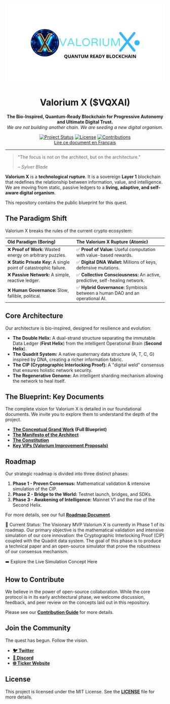<p align="center">
  <img src="https://github.com/SylverbladeX/ValoriumX/blob/main/pictures/vlrx-logo-min.jpg" alt="Logo de Valorium X" width="550"/>
</p>

<h1 align="center">Valorium X ($VQXAI)</h1>

<p align="center">
  <strong>The Bio-Inspired, Quantum-Ready Blockchain for Progressive Autonomy and Ultimate Digital Trust.</strong>
  <br />
  <em>We are not building another chain. We are seeding a new digital organism.</em>
</p>

<p align="center">
  <a href="https://github.com/SylverbladeX/ValoriumX/blob/main/docs/ROADMAP.md"><img src="https://img.shields.io/badge/Status-Phase%201%3A%20Proven%20Consensus-blue.svg" alt="Project Status"></a>
  <a href="https://github.com/SylverbladeX/ValoriumX/blob/main/LICENSE"><img src="https://img.shields.io/badge/License-MIT-green.svg" alt="License"></a>
  <a href="https://github.com/SylverbladeX/ValoriumX/blob/main/CONTRIBUTING.md"><img src="https://img.shields.io/badge/Contributions-Welcome-brightgreen.svg" alt="Contributions"></a>
  <br>
  <a href="https://github.com/SylverbladeX/ValoriumX/blob/main/newbie-fr.md">Lire ce document en Français</a>
</p>

---

> "The focus is not on the architect, but on the architecture."
>
> *– Sylver Blade*

**Valorium X** is a **technological rupture**. It is a sovereign **Layer 1** blockchain that redefines the relationship between information, value, and intelligence. We are moving from static, passive ledgers to a **living, adaptive, and self-aware digital organism**.

This repository contains the public blueprint for this quest.

## The Paradigm Shift

Valorium X breaks the rules of the current crypto ecosystem:

| Old Paradigm (Boring) | **The Valorium X Rupture (Atomic)** |
| :--- | :--- |
| ❌ **Proof of Work:** Wasted energy on arbitrary puzzles. | ✅ **Proof of Value:** Useful computation with value-based rewards. |
| ❌ **Static Private Key:** A single point of catastrophic failure. | ✅ **Digital DNA Wallet:** Millions of keys, defensive mutations. |
| ❌ **Passive Network:** A simple, reactive ledger. | ✅ **Collective Consciousness:** An active, predictive, self-healing network. |
| ❌ **Human Governance:** Slow, fallible, political. | ✅ **Hybrid Governance:** Symbiosis between a human DAO and an operational AI. |

## Core Architecture

Our architecture is bio-inspired, designed for resilience and evolution:

* **The Double Helix:** A dual-strand structure separating the immutable Data Ledger (**First Helix**) from the intelligent Operational Brain (**Second Helix**).
* **The Quadrit System:** A native quaternary data structure (A, T, C, G) inspired by DNA, creating a richer information fabric.
* **The CIP (Cryptographic Interlocking Proof):** A "digital weld" consensus that ensures holistic network security.
* **The Regenerative Genome:** An intelligent sharding mechanism allowing the network to heal itself.

## The Blueprint: Key Documents

The complete vision for Valorium X is detailed in our foundational documents. We invite you to explore them to understand the depth of the project.
* **[The Conceptual Grand Work](https://github.com/SylverbladeX/ValoriumX/blob/main/docs/GRAND_OEUVRE.md) (Full Blueprint)**
* **[The Manifesto of the Architect](https://github.com/SylverbladeX/ValoriumX/blob/main/docs/MANIFESTO.md)**
* **[The Constitution](https://github.com/SylverbladeX/ValoriumX/blob/main/docs/CONSTITUTION.md)**
* **[Key VIPs (Valorium Improvement Proposals)](https://github.com/SylverbladeX/ValoriumX/tree/main/vips)**

## Roadmap

Our strategic roadmap is divided into three distinct phases:

1.  **Phase 1 - Proven Consensus:** Mathematical validation & intensive simulation of the CIP.
2.  **Phase 2 - Bridge to the World:** Testnet launch, bridges, and SDKs.
3.  **Phase 3 - Awakening of Intelligence:** Mainnet V1 and the rise of the Second Helix.

For more details, see our full [**Roadmap Document**](https://github.com/SylverbladeX/ValoriumX/blob/main/docs/ROADMAP.md).

🚀 Current Status: The Visionary MVP
Valorium X is currently in Phase 1 of its roadmap.
Our primary objective is the mathematical validation and intensive simulation of our core innovation: the Cryptographic Interlocking Proof (CIP) coupled with the Quadrit data system. The goal of this phase is to produce a technical paper and an open-source simulator that prove the robustness of our consensus mechanism.

➡️ Explore the Live Simulation Concept Here

## How to Contribute

We believe in the power of open-source collaboration. While the core protocol is in its early architectural phase, we welcome discussion, feedback, and peer review on the concepts laid out in this repository.

Please see our [**Contribution Guide**](https://github.com/SylverbladeX/ValoriumX/blob/main/CONTRIBUTING.md) for more details.

## Join the Community

The quest has begun. Follow the vision.
* **[🐦 Twitter](https://twitter.com/ValoriumX)**
* **[💬 Discord](https://discord.gg/your-invite-code)**
* **[🌐 Ticker Website](https://vqxai.com)**

## License

This project is licensed under the MIT License. See the [**LICENSE**](https://github.com/SylverbladeX/ValoriumX/blob/main/LICENSE) file for more details.

